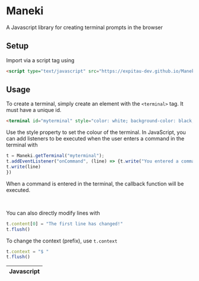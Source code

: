 # Maneki
A Javascript library for creating terminal prompts in the browser

## Setup
Import via a script tag using

```html
<script type="text/javascript" src="https://expitau-dev.github.io/Maneki/Maneki.js"></script>
```

## Usage

To create a terminal, simply create an element with the `<terminal>` tag. It must have a unique id.

```html
<terminal id="myterminal" style="color: white; background-color: black; margin: 5%;"></terminal>
```

Use the style property to set the colour of the terminal. In JavaScript, you can add listeners  to be executed when the user enters a command in the terminal with

```js
t = Maneki.getTerminal("myterminal");
t.addEventListener("onCommand", (line) => {t.write("You entered a command");
t.write(line)
})
```

When a command is entered in the terminal, the callback function will be executed.

<br>

You can also directly modify lines with
```js
t.content[0] = "The first line has changed!"
t.flush()
```

To change the context (prefix), use `t.context`
```js
t.context = "$ "
t.flush()
```

| Javascript |
|:-:|
